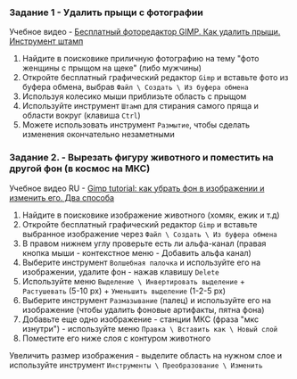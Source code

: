 ### Задание 1 - Удалить прыщи с фотографии

Учебное видео - [Бесплатный фоторедактор GIMP. Как удалить прыщи. Инструмент штамп](https://www.youtube.com/watch?v=xrk5NV3_V-w)
1. Найдите в поисковике приличную фотографию на тему "фото женщины с прыщом на щеке" (либо мужчины)
2. Откройте бесплатный графический редактор `Gimp` и вставьте фото из буфера обмена, выбрав `Файл \ Создать \ Из буфера обмена`
3. Используя колесико мыши приблизьте область с прыщом
4. Используйте инструмент `Штамп` для стирания самого пряща и области вокруг (клавиша `Ctrl`)
5. Можете использовать инструмент `Размытие`, чтобы сделать изменения окончательно незаметными

### Задание 2. - Вырезать фигуру животного и поместить на другой фон (в космос на МКС)

Учебное видео RU - [Gimp tutorial: как убрать фон в изображении и изменить его. Два способа](https://www.youtube.com/watch?v=pQtw2NvSZZE)
1. Найдите в поисковике изображение животного (хомяк, ежик и т.д)
2. Откройте бесплатный графический редактор `Gimp` и вставьте выбранное изображение через `Файл \ Создать \ Из буфера обмена`
3. В правом нижнем углу проверьте есть ли альфа-канал (правая кнопка мыши - контекстное меню - Добавить альфа канал)
4. Выберите инструмент `Волшебная палочка` и используйте его на изображении, удалите фон - нажав клавишу `Delete`
5. Используйте меню `Выделение \ Инвертировать выделение` + `Растушевать` (5-10 px) + `Уменьшить выделение` (1-2-5 px)
6. Выберите инструмент `Размазывание` (палец) и используйте его на изображение (чтобы удалить фоновые артифакты, пятна фона)
7. Добавьте еще одно изображение - станции МКС (фраза "мкс изнутри") - используйте меню `Правка \ Вставить как \ Новый слой`
8. Поместите его ниже слоя с контуром животного

Увеличить размер изображения - выделите область на нужном слое и используйте инструмент `Инструменты \ Преобразование \ Изменить`
